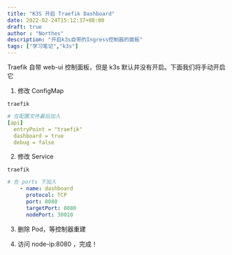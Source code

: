 ```yaml
---
title: "K3S 开启 Traefik Dashboard"
date: 2022-02-24T15:12:37+08:00
draft: true
author : "Northes"
description: "开启k3s自带的Ingress控制器的面板"
tags: ["学习笔记","k3s"]
---
```


Traefik 自带 web-ui 控制面板，但是 k3s 默认并没有开启。下面我们将手动开启它

1. 修改 ConfigMap

`traefik`

```yaml
# 在配置文件最后加入
[api]
  entryPoint = "traefik"
  dashboard = true
  debug = false
```

2. 修改 Service

`traefik`

```yaml
# 在 ports 下加入
    - name: dashboard
      protocol: TCP
      port: 8080
      targetPort: 8080
      nodePort: 30010
```

3. 删除 Pod，等控制器重建

4. 访问 node-ip:8080 ，完成！

